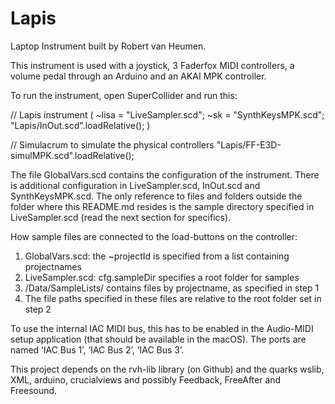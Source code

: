 # Lapis
Laptop Instrument built by Robert van Heumen.

This instrument is used with a joystick, 3 Faderfox MIDI controllers, a volume pedal through an Arduino and an AKAI MPK controller. 

To run the instrument, open SuperCollider and run this:

// Lapis instrument
(
~lisa = "LiveSampler.scd";
~sk = "SynthKeysMPK.scd";
"Lapis/InOut.scd".loadRelative();
)

// Simulacrum to simulate the physical controllers
"Lapis/FF-E3D-simulMPK.scd".loadRelative();

The file GlobalVars.scd contains the configuration of the instrument. There is additional configuration in LiveSampler.scd, InOut.scd and SynthKeysMPK.scd. The only reference to files and folders outside the folder where this README.md resides is the sample directory specified in LiveSampler.scd (read the next section for specifics). 

How sample files are connected to the load-buttons on the controller:
1. GlobalVars.scd: the ~projectId is specified from a list containing projectnames
2. LiveSampler.scd: cfg.sampleDir specifies a root folder for samples
3. /Data/SampleLists/ contains files by projectname, as specified in step 1
4. The file paths specified in these files are relative to the root folder set in step 2

To use the internal IAC MIDI bus, this has to be enabled in the Audio-MIDI setup application (that should be available in the macOS). The ports are named ‘IAC Bus 1’, ‘IAC Bus 2’, ‘IAC Bus 3’. 

This project depends on the rvh-lib library (on Github) and the quarks wslib, XML, arduino, crucialviews and possibly Feedback, FreeAfter and Freesound.